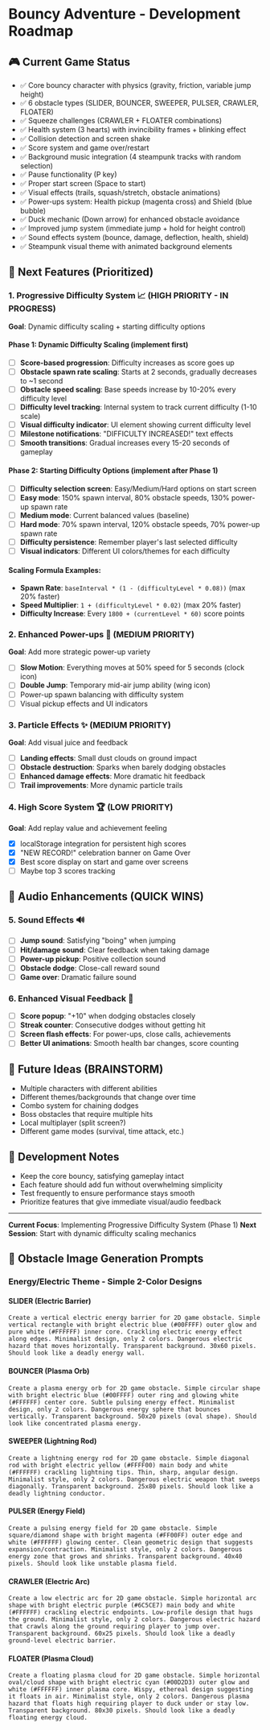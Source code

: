 # Bouncy Adventure - Development Roadmap

## 🎮 Current Game Status
- ✅ Core bouncy character with physics (gravity, friction, variable jump height)
- ✅ 6 obstacle types (SLIDER, BOUNCER, SWEEPER, PULSER, CRAWLER, FLOATER)
- ✅ Squeeze challenges (CRAWLER + FLOATER combinations)
- ✅ Health system (3 hearts) with invincibility frames + blinking effect
- ✅ Collision detection and screen shake
- ✅ Score system and game over/restart
- ✅ Background music integration (4 steampunk tracks with random selection)
- ✅ Pause functionality (P key)
- ✅ Proper start screen (Space to start)
- ✅ Visual effects (trails, squash/stretch, obstacle animations)
- ✅ Power-ups system: Health pickup (magenta cross) and Shield (blue bubble)
- ✅ Duck mechanic (Down arrow) for enhanced obstacle avoidance
- ✅ Improved jump system (immediate jump + hold for height control)
- ✅ Sound effects system (bounce, damage, deflection, health, shield)
- ✅ Steampunk visual theme with animated background elements

## 🚀 Next Features (Prioritized)

### 1. Progressive Difficulty System 📈 (HIGH PRIORITY - IN PROGRESS)
**Goal**: Dynamic difficulty scaling + starting difficulty options

#### **Phase 1: Dynamic Difficulty Scaling** (implement first)
- [ ] **Score-based progression**: Difficulty increases as score goes up
- [ ] **Obstacle spawn rate scaling**: Starts at 2 seconds, gradually decreases to ~1 second
- [ ] **Obstacle speed scaling**: Base speeds increase by 10-20% every difficulty level
- [ ] **Difficulty level tracking**: Internal system to track current difficulty (1-10 scale)
- [ ] **Visual difficulty indicator**: UI element showing current difficulty level
- [ ] **Milestone notifications**: "DIFFICULTY INCREASED!" text effects
- [ ] **Smooth transitions**: Gradual increases every 15-20 seconds of gameplay

#### **Phase 2: Starting Difficulty Options** (implement after Phase 1)
- [ ] **Difficulty selection screen**: Easy/Medium/Hard options on start screen
- [ ] **Easy mode**: 150% spawn interval, 80% obstacle speeds, 130% power-up spawn rate
- [ ] **Medium mode**: Current balanced values (baseline)
- [ ] **Hard mode**: 70% spawn interval, 120% obstacle speeds, 70% power-up spawn rate
- [ ] **Difficulty persistence**: Remember player's last selected difficulty
- [ ] **Visual indicators**: Different UI colors/themes for each difficulty

#### **Scaling Formula Examples**:
- **Spawn Rate**: `baseInterval * (1 - (difficultyLevel * 0.08))` (max 20% faster)
- **Speed Multiplier**: `1 + (difficultyLevel * 0.02)` (max 20% faster)
- **Difficulty Increase**: Every `1800 + (currentLevel * 60)` score points

### 2. Enhanced Power-ups 🎁 (MEDIUM PRIORITY)
**Goal**: Add more strategic power-up variety
- [ ] **Slow Motion**: Everything moves at 50% speed for 5 seconds (clock icon)
- [ ] **Double Jump**: Temporary mid-air jump ability (wing icon)
- [ ] Power-up spawn balancing with difficulty system
- [ ] Visual pickup effects and UI indicators

### 3. Particle Effects ✨ (MEDIUM PRIORITY)
**Goal**: Add visual juice and feedback
- [ ] **Landing effects**: Small dust clouds on ground impact
- [ ] **Obstacle destruction**: Sparks when barely dodging obstacles
- [ ] **Enhanced damage effects**: More dramatic hit feedback
- [ ] **Trail improvements**: More dynamic particle trails

### 4. High Score System 🏆 (LOW PRIORITY)
**Goal**: Add replay value and achievement feeling
- [x] localStorage integration for persistent high scores
- [x] "NEW RECORD!" celebration banner on Game Over
- [x] Best score display on start and game over screens
- [ ] Maybe top 3 scores tracking

## 🎵 Audio Enhancements (QUICK WINS)

### 5. Sound Effects 🔊
- [ ] **Jump sound**: Satisfying "boing" when jumping
- [ ] **Hit/damage sound**: Clear feedback when taking damage  
- [ ] **Power-up pickup**: Positive collection sound
- [ ] **Obstacle dodge**: Close-call reward sound
- [ ] **Game over**: Dramatic failure sound

### 6. Enhanced Visual Feedback 💫
- [ ] **Score popup**: "+10" when dodging obstacles closely
- [ ] **Streak counter**: Consecutive dodges without getting hit
- [ ] **Screen flash effects**: For power-ups, close calls, achievements
- [ ] **Better UI animations**: Smooth health bar changes, score counting

## 🔮 Future Ideas (BRAINSTORM)
- Multiple characters with different abilities
- Different themes/backgrounds that change over time
- Combo system for chaining dodges
- Boss obstacles that require multiple hits
- Local multiplayer (split screen?)
- Different game modes (survival, time attack, etc.)

## 📝 Development Notes
- Keep the core bouncy, satisfying gameplay intact
- Each feature should add fun without overwhelming simplicity
- Test frequently to ensure performance stays smooth
- Prioritize features that give immediate visual/audio feedback

---

**Current Focus**: Implementing Progressive Difficulty System (Phase 1)
**Next Session**: Start with dynamic difficulty scaling mechanics

## 🎨 Obstacle Image Generation Prompts

### Energy/Electric Theme - Simple 2-Color Designs

#### SLIDER (Electric Barrier)
```
Create a vertical electric energy barrier for 2D game obstacle. Simple vertical rectangle with bright electric blue (#00FFFF) outer glow and pure white (#FFFFFF) inner core. Crackling electric energy effect along edges. Minimalist design, only 2 colors. Dangerous electric hazard that moves horizontally. Transparent background. 30x60 pixels. Should look like a deadly energy wall.
```

#### BOUNCER (Plasma Orb)
```
Create a plasma energy orb for 2D game obstacle. Simple circular shape with bright electric blue (#00FFFF) outer ring and glowing white (#FFFFFF) center core. Subtle pulsing energy effect. Minimalist design, only 2 colors. Dangerous energy sphere that bounces vertically. Transparent background. 50x20 pixels (oval shape). Should look like concentrated plasma energy.
```

#### SWEEPER (Lightning Rod)
```
Create a lightning energy rod for 2D game obstacle. Simple diagonal rod with bright electric yellow (#FFFF00) main body and white (#FFFFFF) crackling lightning tips. Thin, sharp, angular design. Minimalist style, only 2 colors. Dangerous electric weapon that sweeps diagonally. Transparent background. 25x80 pixels. Should look like a deadly lightning conductor.
```

#### PULSER (Energy Field)
```
Create a pulsing energy field for 2D game obstacle. Simple square/diamond shape with bright magenta (#FF00FF) outer edge and white (#FFFFFF) glowing center. Clean geometric design that suggests expansion/contraction. Minimalist style, only 2 colors. Dangerous energy zone that grows and shrinks. Transparent background. 40x40 pixels. Should look like unstable plasma field.
```

#### CRAWLER (Electric Arc)
```
Create a low electric arc for 2D game obstacle. Simple horizontal arc shape with bright electric purple (#6C5CE7) main body and white (#FFFFFF) crackling electric endpoints. Low-profile design that hugs the ground. Minimalist style, only 2 colors. Dangerous electric hazard that crawls along the ground requiring player to jump over. Transparent background. 60x25 pixels. Should look like a deadly ground-level electric barrier.
```

#### FLOATER (Plasma Cloud)
```
Create a floating plasma cloud for 2D game obstacle. Simple horizontal oval/cloud shape with bright electric cyan (#00D2D3) outer glow and white (#FFFFFF) inner plasma core. Wispy, ethereal design suggesting it floats in air. Minimalist style, only 2 colors. Dangerous plasma hazard that floats high requiring player to duck under or stay low. Transparent background. 80x30 pixels. Should look like a deadly floating energy cloud.
```